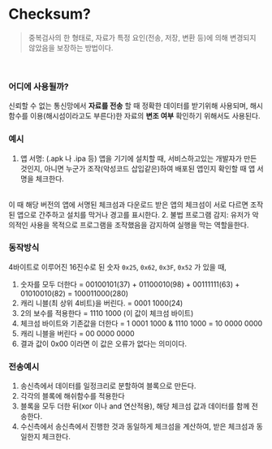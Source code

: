 # Checksum?
> 중복검사의 한 형태로, 자료가 특정 요인(전송, 저장, 변환 등)에 의해 변경되지 않았음을 보장하는 방법이다.
</br>

### 어디에 사용될까?
신뢰할 수 없는 통신망에서 **자료를 전송** 할 때 정확한 데이터를 받기위해 사용되며, 해시 함수를 이용(해시섬이라고도 부른다)한 자료의 **변조 여부** 확인하기 위해서도 사용된다.

### 예시
1. 앱 서명: (.apk 나 .ipa 등) 앱을 기기에 설치할 때, 서비스하고있는 개발자가 만든 것인지, 아니면 누군가 조작(악성코드 삽입같은)하여 배포된 앱인지 확인할 때 앱 서명을 체크한다.
</br>
이 때 해당 버전의 앱에 서명된 체크섬과 다운로드 받은 앱의 체크섬이 서로 다르면 조작된 앱으로 간주하고 설치를 막거나 경고를 표시한다.
2. 불법 프로그램 감지: 유저가 악의적인 사용을 목적으로 프로그램을 조작했음을 감지하여 실행을 막는 역할을한다. 

### 동작방식
4바이트로 이루어진 16진수로 된 숫자 `0x25`, `0x62`, `0x3F`, `0x52` 가 있을 때,
1. 숫자를 모두 더한다 = 00100101(37) + 01100010(98) + 00111111(63) + 01010010(82) = 100011000(280)
2. 캐리 니블(최 상위 4비트)을 버린다. = 0001 1000(24)
3. 2의 보수를 적용한다 = 1110 1000 (이 값이 체크섬 바이트)
4. 체크섬 바이트와 기존값을 더한다 = 1 0001 1000 & 1110 1000 = 10 0000 0000
5. 캐리 니블을 버린다 = 00 0000 0000
6. 결과 값이 0x00 이라면 이 값은 오류가 없다는 의미이다.

### 전송예시
1. 송신측에서 데이터를 일정크리로 분할하여 블록으로 만든다.
2. 각각의 블록에 해쉬함수를 적용한다
3. 블록을 모두 더한 뒤(xor 이나 and 연산적용), 해당 체크섬 값과 데이터를 함께 전송한다.
4. 수신측에서 송신측에서 진행한 것과 동일하게 체크섬을 계산하여, 받은 체크섬과 동일한지 체크한다.
